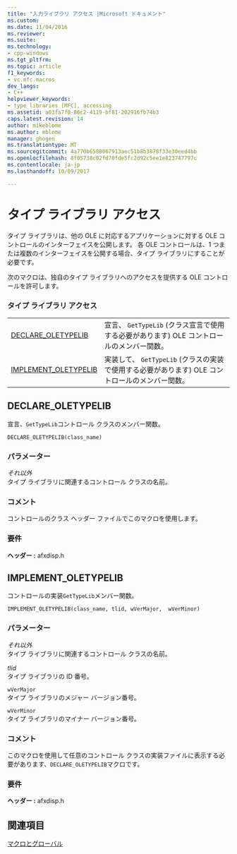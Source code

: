 ```yaml
---
title: "入力ライブラリ アクセス |Microsoft ドキュメント"
ms.custom: 
ms.date: 11/04/2016
ms.reviewer: 
ms.suite: 
ms.technology:
- cpp-windows
ms.tgt_pltfrm: 
ms.topic: article
f1_keywords:
- vc.mfc.macros
dev_langs:
- C++
helpviewer_keywords:
- type libraries [MFC], accessing
ms.assetid: a03fa7f0-86c2-4119-bf81-202916fb74b3
caps.latest.revision: 14
author: mikeblome
ms.author: mblome
manager: ghogen
ms.translationtype: MT
ms.sourcegitcommit: 4a770b6508067913aec51b8b3878f33e30eed4bb
ms.openlocfilehash: 8f05738c02fd70fde5fc2d92c5ee1e823747797c
ms.contentlocale: ja-jp
ms.lasthandoff: 10/09/2017

---
```

# <a name="type-library-access"></a>タイプ ライブラリ アクセス
タイプ ライブラリは、他の OLE に対応するアプリケーションに対する OLE コントロールのインターフェイスを公開します。 各 OLE コントロールは、1 つまたは複数のインターフェイスを公開する場合、タイプ ライブラリにすることが必要です。  
  
 次のマクロは、独自のタイプ ライブラリへのアクセスを提供する OLE コントロールを許可します。  
  
### <a name="type-library-access"></a>タイプ ライブラリ アクセス  
  
|||  
|-|-|  
|[DECLARE_OLETYPELIB](#declare_oletypelib)|宣言、 `GetTypeLib` (クラス宣言で使用する必要があります) OLE コントロールのメンバー関数。|  
|[IMPLEMENT_OLETYPELIB](#implement_oletypelib)|実装して、 `GetTypeLib` (クラスの実装で使用する必要があります) OLE コントロールのメンバー関数。|  
  
##  <a name="declare_oletypelib"></a>DECLARE_OLETYPELIB  
 宣言、`GetTypeLib`コントロール クラスのメンバー関数。  
  
```   
DECLARE_OLETYPELIB(class_name)   
```  
  
### <a name="parameters"></a>パラメーター  
 *それ以外*  
 タイプ ライブラリに関連するコントロール クラスの名前。  
  
### <a name="remarks"></a>コメント  
 コントロールのクラス ヘッダー ファイルでこのマクロを使用します。  

### <a name="requirements"></a>要件  
 **ヘッダー :** afxdisp.h  

##  <a name="implement_oletypelib"></a>IMPLEMENT_OLETYPELIB  
 コントロールの実装`GetTypeLib`メンバー関数。  
  
```   
IMPLEMENT_OLETYPELIB(class_name, tlid, wVerMajor,  wVerMinor)   
```  
  
### <a name="parameters"></a>パラメーター  
 *それ以外*  
 タイプ ライブラリに関連するコントロール クラスの名前。  
  
 *tlid*  
 タイプ ライブラリの ID 番号。  
  
 `wVerMajor`  
 タイプ ライブラリのメジャー バージョン番号。  
  
 `wVerMinor`  
 タイプ ライブラリのマイナー バージョン番号。  
  
### <a name="remarks"></a>コメント  
 このマクロを使用して任意のコントロール クラスの実装ファイルに表示する必要があります、`DECLARE_OLETYPELIB`マクロです。  

### <a name="requirements"></a>要件  
 **ヘッダー :** afxdisp.h  
   
## <a name="see-also"></a>関連項目  
 [マクロとグローバル](../../mfc/reference/mfc-macros-and-globals.md)

